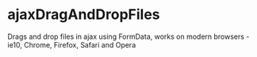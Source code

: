 ajaxDragAndDropFiles
====================

Drags and drop files in ajax using FormData, works on modern browsers - ie10, Chrome, Firefox, Safari and Opera
